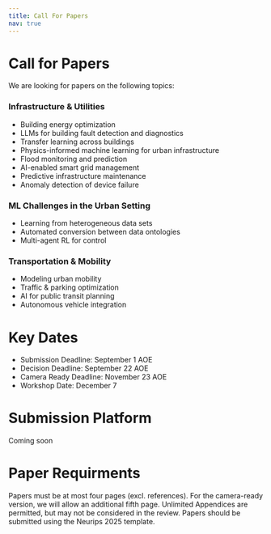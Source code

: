 ```yaml
---
title: Call For Papers
nav: true
---
```


# Call for Papers

We are looking for papers on the following topics:

### Infrastructure & Utilities
- Building energy optimization  
- LLMs for building fault detection and diagnostics  
- Transfer learning across buildings  
- Physics-informed machine learning for urban infrastructure  
- Flood monitoring and prediction  
- AI-enabled smart grid management  
- Predictive infrastructure maintenance  
- Anomaly detection of device failure  

### ML Challenges in the Urban Setting
- Learning from heterogeneous data sets  
- Automated conversion between data ontologies  
- Multi-agent RL for control  

### Transportation & Mobility
- Modeling urban mobility  
- Traffic & parking optimization  
- AI for public transit planning  
- Autonomous vehicle integration  

# Key Dates
- Submission Deadline: September 1 AOE
- Decision Deadline: September 22 AOE
- Camera Ready Deadline: November 23 AOE
- Workshop Date: December 7
  
# Submission Platform
Coming soon

# Paper Requirments
Papers must be at most four pages (excl. references). For the camera-ready version, we will allow an additional fifth page. Unlimited Appendices are permitted, but may not be considered in the review. Papers should be submitted using the Neurips 2025 template.

